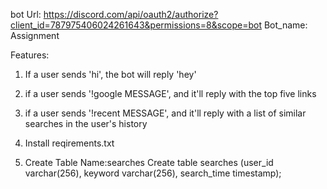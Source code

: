 
bot Url: https://discord.com/api/oauth2/authorize?client_id=787975406024261643&permissions=8&scope=bot
Bot_name: Assignment

Features:

1. If a user sends 'hi', the bot will reply 'hey'
2. if a user sends '!google MESSAGE', and it'll reply with the top five links
3. if a user sends '!recent MESSAGE', and it'll reply with a list of similar searches in the user's history

1. Install reqirements.txt

2. Create Table Name:searches
   Create table searches (user_id varchar(256), keyword varchar(256), search_time timestamp);
